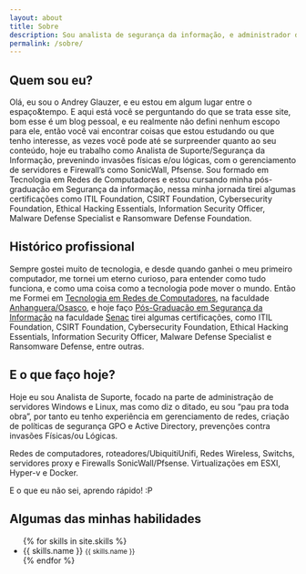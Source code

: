 ```yaml
---
layout: about
title: Sobre
description: Sou analista de segurança da informação, e administrador de redes.
permalink: /sobre/
---
```


## Quem sou eu?

Olá, eu sou o Andrey Glauzer, e eu estou em algum lugar entre o espaço&tempo. E aqui está você se perguntando do que se trata esse site, bom esse é um blog pessoal, e eu realmente não defini nenhum escopo para ele, então você vai encontrar coisas que estou estudando ou que tenho interesse, as vezes você pode até se surpreender quanto ao seu conteúdo, hoje eu trabalho como Analista de Suporte/Segurança da Informação, prevenindo invasões físicas e/ou lógicas, com o gerenciamento de servidores e Firewall’s como SonicWall, Pfsense. Sou formado em Tecnologia em Redes de Computadores e estou cursando minha pós-graduação em Segurança da informação, nessa minha jornada tirei algumas certificações como ITIL Foundation, CSIRT Foundation, Cybersecurity Foundation, Ethical Hacking Essentials, Information Security Officer, Malware Defense Specialist e Ransomware Defense Foundation.

## Histórico profissional

Sempre gostei muito de tecnologia, e desde quando ganhei o meu primeiro computador, me tornei um eterno curioso, para entender como tudo funciona, e como uma coisa como a tecnologia pode mover o mundo. Então me Formei em [Tecnologia em Redes de Computadores](http://anhanguera.com/graduacao/cursos/superior-de-tecnologia-em-redes-de-computadores.php), na faculdade [Anhanguera/Osasco](http://anhanguera.com), e hoje faço [Pós-Graduação em Segurança da Informação](https://www.go.senac.br/faculdade/site/cursos/seguranca_da_informacao) na faculdade [Senac](https://senac.br) tirei algumas certificações, como ITIL Foundation, CSIRT Foundation, Cybersecurity Foundation, Ethical Hacking Essentials, Information Security Officer, Malware Defense Specialist e Ransomware Defense, entre outras.


## E o que faço hoje?

Hoje eu sou Analista de Suporte, focado na parte de administração de servidores Windows e Linux, mas como diz o ditado, eu sou “pau pra toda obra”, por tanto eu tenho experiência em gerenciamento de redes, criação de políticas de segurança GPO e Active Directory, prevenções contra invasões Físicas/ou Lógicas.

Redes de computadores, roteadores/UbiquitiUnifi, Redes Wireless, Switchs, servidores proxy e Firewalls SonicWall/Pfsense. Virtualizações em ESXI, Hyper-v e Docker.

E o que eu não sei, aprendo rápido! :P

## Algumas das minhas habilidades

<div class="skills">
    <ul class="skills__list">
        {% for skills in site.skills %}
                <li class="skills__item">
                    <span style="fill:black;background-image: url(&quot;/files/images/skills/{{ skills.icon}}&quot;);">
                    {{ skills.name }}
                </span>
                <small>
                    {{ skills.name }}
                </small>
            </li>
        {% endfor %}
     </ul>
</div>
